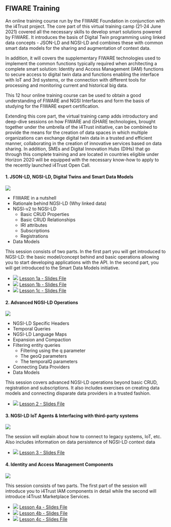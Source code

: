 <h2>FIWARE Training</h2>

An online training course run by the FIWARE Foundation in conjunction with the i4Trust project. The core part of this virtual training camp (21-24 June 2021) covered all the necessary skills to develop smart solutions powered by FIWARE. It introduces the basis of Digital Twin programming using linked data concepts - JSON-LD and NGSI-LD and combines these with common smart data models for the sharing and augmentation of context data.

In addition, it will covers the supplementary FIWARE technologies used to implement the common functions typically required when architecting a complete smart solution: Identity and Access Management (IAM) functions to secure access to digital twin data and functions enabling the interface with IoT and 3rd systems, or the connection with different tools for processing and monitoring current and historical big data.

This 12 hour online training course can be used to obtain a good understanding of FIWARE and NGSI Interfaces and form the basis of studying for the FIWARE expert certification.

Extending this core part, the virtual training camp adds introductory and deep-dive sessions on how FIWARE and iSHARE technologies, brought together under the umbrella of the i4Trust initiative, can be combined to provide the means for the creation of data spaces in which multiple organizations can exchange digital twin data in a trusted and efficient manner, collaborating in the creation of innovative services based on data sharing. In addition, SMEs and Digital Innovation Hubs (DIHs) that go through this complete training and are located in countries eligible under Horizon 2020 will be equipped with the necessary know-how to apply to the recently launched i4Trust Open Call.

#### 1. JSON-LD, NGSI-LD, Digital Twins and Smart Data Models

[![](https://fiware.github.io/academy/img/training.jpg)](https://www.youtube.com/watch?v=dfigPKx99Bs)

<!-- textlint-disable write-good -->

-   FIWARE in a nutshell
-   Rationale behind NGSI-LD (Why linked data)
-   NGSI-v2 to NGSI-LD
    -   Basic CRUD Properties
    -   Basic CRUD Relationships
    -   IRI attributes
    -   Subscriptions
    -   Registrations
-   Data Models

This session consists of two parts. In the first part you will get introduced to NGSI-LD: the basic model/concept behind
and basic operations allowing you to start developing applications with the API. In the second part, you will get
introduced to the Smart Data Models initiative.

-   ![](https://fiware.github.io/academy/img/pdf.png)
    [Lesson 1a - Slides File](https://www.slideshare.net/FI-WARE/fiware-training-jsonld-and-ngsild)
-   ![](https://fiware.github.io/academy/img/pdf.png)
    [Lesson 1b - Slides File](https://www.slideshare.net/FI-WARE/fiware-training-ngsild-introduction)
-   ![](https://fiware.github.io/academy/img/pdf.png)
    [Lesson 1c - Slides File](https://www.slideshare.net/FI-WARE/fiware-training-smart-data-models)

#### 2. Advanced NGSI-LD Operations

[![](https://fiware.github.io/academy/img/training.jpg)](https://www.youtube.com/watch?v=tcfJOx7g7jI)

-   NGSI-LD Specific Headers
-   Temporal Queries
-   NGSI-LD Language Maps
-   Expansion and Compaction
-   Filtering entity queries
    -   Filtering using the q parameter
    -   The geoQ parameters
    -   The temporalQ parameters
-   Connecting Data Providers
-   Data Models

This session covers advanced NGSI-LD operations beyond basic CRUD, registration and subscriptions. It also includes exercises on creating data models and connecting disparate data providers in a trusted fashion.

-   ![](https://fiware.github.io/academy/img/pdf.png)
    [Lesson 2 - Slides File](https://www.slideshare.net/FI-WARE/fiware-training-ngsi-ld-advanced-operationspptx)

#### 3. NGSI-LD IoT Agents & Interfacing with third-party systems

[![](https://fiware.github.io/academy/img/training.jpg)](https://www.youtube.com/watch?v=H2DIGqzO62k)

The session will explain about how to connect to legacy systems, IoT,
etc. Also includes information on data persistence of NGSI-LD context data

-   ![](https://fiware.github.io/academy/img/pdf.png)
    [Lesson 3 - Slides File](https://www.slideshare.net/FI-WARE/fiware-training-iot-and-legacy)

#### 4. Identity and Access Management Components

[![](https://fiware.github.io/academy/img/training.jpg)](https://www.youtube.com/watch?v=LFTpuE_2ANU)

This session consists of two parts. The first part of the session will introduce you to i4Trust IAM components in detail
while the second will introduce i4Trust Marketplace Services.

-   ![](https://fiware.github.io/academy/img/pdf.png)
    [Lesson 4a - Slides File](https://www.slideshare.net/FI-WARE/fiware-training-api-umbrella)
-   ![](https://fiware.github.io/academy/img/pdf.png)
    [Lesson 4b - Slides File](https://www.slideshare.net/FI-WARE/fiware-training-identity-management-access-control)
-   ![](https://fiware.github.io/academy/img/pdf.png)
    [Lesson 4c - Slides File](https://www.slideshare.net/FI-WARE/fiware-training-fiware-training-i4trust-marketplace)